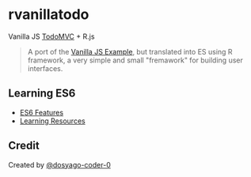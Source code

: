 # rvanillatodo

Vanilla JS [TodoMVC](http://todomvc.com) + R.js

> A port of the [Vanilla JS Example](http://todomvc.com/examples/vanillajs/), but translated into ES using R framework, a very simple and small "fremawork" for building user interfaces.

## Learning ES6

- [ES6 Features](https://github.com/lukehoban/es6features)
- [Learning Resources](https://github.com/ericdouglas/ES6-Learning)


## Credit

Created by [@dosyago-coder-0](https://github.com/dosyago-coder-0)

